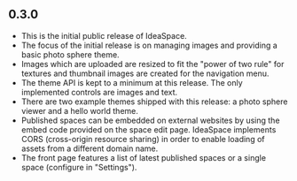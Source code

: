 ## 0.3.0  

- This is the initial public release of IdeaSpace.
- The focus of the initial release is on managing images and providing a basic photo sphere theme.
- Images which are uploaded are resized to fit the "power of two rule" for textures and thumbnail images are created for the navigation menu.
- The theme API is kept to a minimum at this release. The only implemented controls are images and text.
- There are two example themes shipped with this release: a photo sphere viewer and a hello world theme. 
- Published spaces can be embedded on external websites by using the embed code provided on the space edit page. IdeaSpace implements CORS (cross-origin resource sharing) in order to enable loading of assets from a different domain name.
- The front page features a list of latest published spaces or a single space (configure in "Settings").
